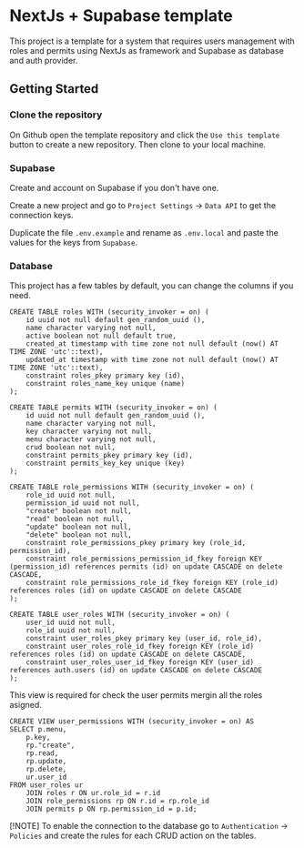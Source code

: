 # NextJs + Supabase template
This project is a template for a system that requires users management with roles and permits using NextJs as framework and Supabase as database and auth provider.

## Getting Started
### Clone the repository
On Github open the template repository and click the `Use this template` button to create a new repository. Then clone to your local machine.

### Supabase
Create and account on Supabase if you don't have one.

Create a new project and go to `Project Settings` -> `Data API` to get the connection keys.

Duplicate the file `.env.example` and rename as `.env.local` and paste the values for the keys from `Supabase`.

### Database
This project has a few tables by default, you can change the columns if you need.

```postgres
CREATE TABLE roles WITH (security_invoker = on) (
    id uuid not null default gen_random_uuid (),
    name character varying not null,
    active boolean not null default true,
    created_at timestamp with time zone not null default (now() AT TIME ZONE 'utc'::text),
    updated_at timestamp with time zone not null default (now() AT TIME ZONE 'utc'::text),
    constraint roles_pkey primary key (id),
    constraint roles_name_key unique (name)
);
```

```postgres
CREATE TABLE permits WITH (security_invoker = on) (
    id uuid not null default gen_random_uuid (),
    name character varying not null,
    key character varying not null,
    menu character varying not null,
    crud boolean not null,
    constraint permits_pkey primary key (id),
    constraint permits_key_key unique (key)
);
```

```postgres
CREATE TABLE role_permissions WITH (security_invoker = on) (
    role_id uuid not null,
    permission_id uuid not null,
    "create" boolean not null,
    "read" boolean not null,
    "update" boolean not null,
    "delete" boolean not null,
    constraint role_permissions_pkey primary key (role_id, permission_id),
    constraint role_permissions_permission_id_fkey foreign KEY (permission_id) references permits (id) on update CASCADE on delete CASCADE,
    constraint role_permissions_role_id_fkey foreign KEY (role_id) references roles (id) on update CASCADE on delete CASCADE
);
```

```postgres
CREATE TABLE user_roles WITH (security_invoker = on) (
    user_id uuid not null,
    role_id uuid not null,
    constraint user_roles_pkey primary key (user_id, role_id),
    constraint user_roles_role_id_fkey foreign KEY (role_id) references roles (id) on update CASCADE on delete CASCADE,
    constraint user_roles_user_id_fkey foreign KEY (user_id) references auth.users (id) on update CASCADE on delete CASCADE
);
```

This view is required for check the user permits mergin all the roles asigned.

```postgres
CREATE VIEW user_permissions WITH (security_invoker = on) AS
SELECT p.menu,
    p.key,
    rp."create",
    rp.read,
    rp.update,
    rp.delete,
    ur.user_id
FROM user_roles ur
    JOIN roles r ON ur.role_id = r.id
    JOIN role_permissions rp ON r.id = rp.role_id
    JOIN permits p ON rp.permission_id = p.id;
```

[!NOTE]
To enable the connection to the database go to `Authentication` -> `Policies` and create the rules for each CRUD action on the tables.